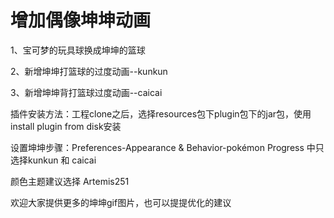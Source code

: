 <h1>增加偶像坤坤动画</h1>

1、宝可梦的玩具球换成坤坤的篮球  

2、新增坤坤打篮球的过度动画--kunkun

3、新增坤坤背打篮球过度动画--caicai

插件安装方法：工程clone之后，选择resources包下plugin包下的jar包，使用install plugin from disk安装

设置坤坤步骤：Preferences-Appearance & Behavior-pokémon Progress 中只选择kunkun 和 caicai

颜色主题建议选择 Artemis251

欢迎大家提供更多的坤坤gif图片，也可以提提优化的建议



